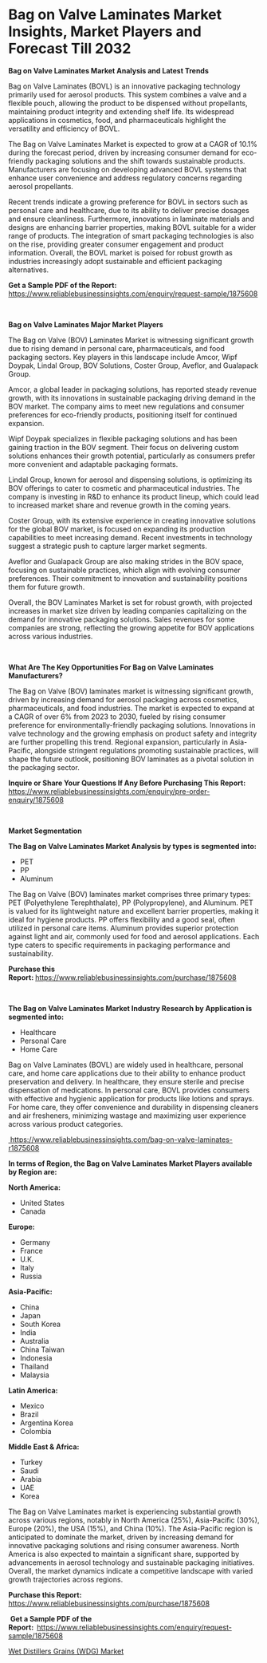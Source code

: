 <p><h1>Bag on Valve Laminates Market Insights, Market Players and Forecast Till 2032</h1></p><p><strong>Bag on Valve Laminates Market Analysis and Latest Trends</strong></p>
<p><p>Bag on Valve Laminates (BOVL) is an innovative packaging technology primarily used for aerosol products. This system combines a valve and a flexible pouch, allowing the product to be dispensed without propellants, maintaining product integrity and extending shelf life. Its widespread applications in cosmetics, food, and pharmaceuticals highlight the versatility and efficiency of BOVL.</p><p>The Bag on Valve Laminates Market is expected to grow at a CAGR of 10.1% during the forecast period, driven by increasing consumer demand for eco-friendly packaging solutions and the shift towards sustainable products. Manufacturers are focusing on developing advanced BOVL systems that enhance user convenience and address regulatory concerns regarding aerosol propellants. </p><p>Recent trends indicate a growing preference for BOVL in sectors such as personal care and healthcare, due to its ability to deliver precise dosages and ensure cleanliness. Furthermore, innovations in laminate materials and designs are enhancing barrier properties, making BOVL suitable for a wider range of products. The integration of smart packaging technologies is also on the rise, providing greater consumer engagement and product information. Overall, the BOVL market is poised for robust growth as industries increasingly adopt sustainable and efficient packaging alternatives.</p></p>
<p><strong>Get a Sample PDF of the Report:&nbsp;</strong> <a href="https://www.reliablebusinessinsights.com/enquiry/request-sample/1875608?utm_campaign=2234&utm_medium=2&utm_source=Github&utm_content=ia&utm_term=04022025&utm_id=bag-on-valve-laminates">https://www.reliablebusinessinsights.com/enquiry/request-sample/1875608</a></p>
<p>&nbsp;</p>
<p><strong>Bag on Valve Laminates Major Market Players</strong></p>
<p><p>The Bag on Valve (BOV) Laminates Market is witnessing significant growth due to rising demand in personal care, pharmaceuticals, and food packaging sectors. Key players in this landscape include Amcor, Wipf Doypak, Lindal Group, BOV Solutions, Coster Group, Aveflor, and Gualapack Group.</p><p>Amcor, a global leader in packaging solutions, has reported steady revenue growth, with its innovations in sustainable packaging driving demand in the BOV market. The company aims to meet new regulations and consumer preferences for eco-friendly products, positioning itself for continued expansion.</p><p>Wipf Doypak specializes in flexible packaging solutions and has been gaining traction in the BOV segment. Their focus on delivering custom solutions enhances their growth potential, particularly as consumers prefer more convenient and adaptable packaging formats.</p><p>Lindal Group, known for aerosol and dispensing solutions, is optimizing its BOV offerings to cater to cosmetic and pharmaceutical industries. The company is investing in R&D to enhance its product lineup, which could lead to increased market share and revenue growth in the coming years.</p><p>Coster Group, with its extensive experience in creating innovative solutions for the global BOV market, is focused on expanding its production capabilities to meet increasing demand. Recent investments in technology suggest a strategic push to capture larger market segments.</p><p>Aveflor and Gualapack Group are also making strides in the BOV space, focusing on sustainable practices, which align with evolving consumer preferences. Their commitment to innovation and sustainability positions them for future growth.</p><p>Overall, the BOV Laminates Market is set for robust growth, with projected increases in market size driven by leading companies capitalizing on the demand for innovative packaging solutions. Sales revenues for some companies are strong, reflecting the growing appetite for BOV applications across various industries.</p></p>
<p>&nbsp;</p>
<p><strong>What Are The Key Opportunities For Bag on Valve Laminates Manufacturers?</strong></p>
<p><p>The Bag on Valve (BOV) laminates market is witnessing significant growth, driven by increasing demand for aerosol packaging across cosmetics, pharmaceuticals, and food industries. The market is expected to expand at a CAGR of over 6% from 2023 to 2030, fueled by rising consumer preference for environmentally-friendly packaging solutions. Innovations in valve technology and the growing emphasis on product safety and integrity are further propelling this trend. Regional expansion, particularly in Asia-Pacific, alongside stringent regulations promoting sustainable practices, will shape the future outlook, positioning BOV laminates as a pivotal solution in the packaging sector.</p></p>
<p><strong>Inquire or Share Your Questions If Any Before Purchasing This Report:</strong> <a href="https://www.reliablebusinessinsights.com/enquiry/pre-order-enquiry/1875608?utm_campaign=2234&utm_medium=2&utm_source=Github&utm_content=ia&utm_term=04022025&utm_id=bag-on-valve-laminates">https://www.reliablebusinessinsights.com/enquiry/pre-order-enquiry/1875608</a></p>
<p>&nbsp;</p>
<p><strong>Market Segmentation</strong></p>
<p><strong>The Bag on Valve Laminates Market Analysis by types is segmented into:</strong></p>
<p><ul><li>PET</li><li>PP</li><li>Aluminum</li></ul></p>
<p><p>The Bag on Valve (BOV) laminates market comprises three primary types: PET (Polyethylene Terephthalate), PP (Polypropylene), and Aluminum. PET is valued for its lightweight nature and excellent barrier properties, making it ideal for hygiene products. PP offers flexibility and a good seal, often utilized in personal care items. Aluminum provides superior protection against light and air, commonly used for food and aerosol applications. Each type caters to specific requirements in packaging performance and sustainability.</p></p>
<p><strong>Purchase this Report:&nbsp;</strong><a href="https://www.reliablebusinessinsights.com/purchase/1875608?utm_campaign=2234&utm_medium=2&utm_source=Github&utm_content=ia&utm_term=04022025&utm_id=bag-on-valve-laminates">https://www.reliablebusinessinsights.com/purchase/1875608</a></p>
<p>&nbsp;</p>
<p><strong>The Bag on Valve Laminates Market Industry Research by Application is segmented into:</strong></p>
<p><ul><li>Healthcare</li><li>Personal Care</li><li>Home Care</li></ul></p>
<p><p>Bag on Valve Laminates (BOVL) are widely used in healthcare, personal care, and home care applications due to their ability to enhance product preservation and delivery. In healthcare, they ensure sterile and precise dispensation of medications. In personal care, BOVL provides consumers with effective and hygienic application for products like lotions and sprays. For home care, they offer convenience and durability in dispensing cleaners and air fresheners, minimizing wastage and maximizing user experience across various product categories.</p></p>
<p><a href="https://www.reliablebusinessinsights.com/bag-on-valve-laminates-r1875608?utm_campaign=2234&utm_medium=2&utm_source=Github&utm_content=ia&utm_term=04022025&utm_id=bag-on-valve-laminates">&nbsp;https://www.reliablebusinessinsights.com/bag-on-valve-laminates-r1875608</a></p>
<p><strong>In terms of Region, the Bag on Valve Laminates Market Players available by Region are:</strong></p>
<p>
    <p> <strong> North America: </strong>
        <ul>
            <li>United States</li>
            <li>Canada</li>
        </ul>
        </p> 
    <p> <strong> Europe: </strong>
        <ul>
            <li>Germany</li>
            <li>France</li>
            <li>U.K.</li>
            <li>Italy</li>
            <li>Russia</li>
        </ul>
        </p> 
    <p> <strong> Asia-Pacific: </strong>
        <ul>
            <li>China</li>
            <li>Japan</li>
            <li>South Korea</li>
            <li>India</li>
            <li>Australia</li>
            <li>China Taiwan</li>
            <li>Indonesia</li>
            <li>Thailand</li>
            <li>Malaysia</li>
        </ul>
        </p> 
    <p> <strong> Latin America: </strong>
        <ul>
            <li>Mexico</li>
            <li>Brazil</li>
            <li>Argentina Korea</li>
            <li>Colombia</li>
        </ul>
        </p> 
    <p> <strong> Middle East & Africa: </strong>
        <ul>
            <li>Turkey</li>
            <li>Saudi</li>
            <li>Arabia</li>
            <li>UAE</li>
            <li>Korea</li>
        </ul>
    </p>
    </p>
<p><p>The Bag on Valve Laminates market is experiencing substantial growth across various regions, notably in North America (25%), Asia-Pacific (30%), Europe (20%), the USA (15%), and China (10%). The Asia-Pacific region is anticipated to dominate the market, driven by increasing demand for innovative packaging solutions and rising consumer awareness. North America is also expected to maintain a significant share, supported by advancements in aerosol technology and sustainable packaging initiatives. Overall, the market dynamics indicate a competitive landscape with varied growth trajectories across regions.</p></p>
<p><strong>Purchase this Report: </strong><a href="https://www.reliablebusinessinsights.com/purchase/1875608?utm_campaign=2234&utm_medium=2&utm_source=Github&utm_content=ia&utm_term=04022025&utm_id=bag-on-valve-laminates">https://www.reliablebusinessinsights.com/purchase/1875608</a></p>
<p>&nbsp;<strong>Get a Sample PDF of the Report:&nbsp;&nbsp;</strong><a href="https://www.reliablebusinessinsights.com/enquiry/request-sample/1875608?utm_campaign=2234&utm_medium=2&utm_source=Github&utm_content=ia&utm_term=04022025&utm_id=bag-on-valve-laminates">https://www.reliablebusinessinsights.com/enquiry/request-sample/1875608</a></p>
<p><strong></strong></p>
<p><p><a href="https://github.com/hillsmyung726/Market-Research-Report-List-1/blob/main/wet-distillers-grains-wdg-market.md?utm_campaign=2234&utm_medium=2&utm_source=Github&utm_content=ia&utm_term=04022025&utm_id=bag-on-valve-laminates">Wet Distillers Grains (WDG) Market</a></p></p>